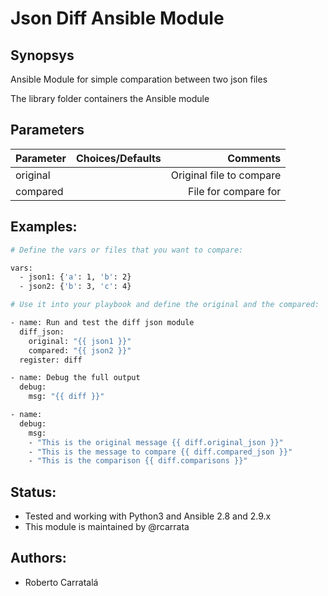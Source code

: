 # Json Diff Ansible Module

## Synopsys

Ansible Module for simple comparation between two json files

The library folder containers the Ansible module

## Parameters

| Parameter | Choices/Defaults |         Comments         |
|---------- |:----------------:|-------------------------:|
| original  |                  | Original file to compare |
| compared  |                  | File for compare for     |

## Examples:

```bash
# Define the vars or files that you want to compare:

vars:
  - json1: {'a': 1, 'b': 2}
  - json2: {'b': 3, 'c': 4}

# Use it into your playbook and define the original and the compared:

- name: Run and test the diff json module
  diff_json:
    original: "{{ json1 }}"
    compared: "{{ json2 }}"
  register: diff

- name: Debug the full output
  debug:
    msg: "{{ diff }}"

- name:
  debug:
    msg:
    - "This is the original message {{ diff.original_json }}"
    - "This is the message to compare {{ diff.compared_json }}"
    - "This is the comparison {{ diff.comparisons }}"
```

## Status:

* Tested and working with Python3 and Ansible 2.8 and 2.9.x
* This module is maintained by @rcarrata

## Authors:

* Roberto Carratalá
